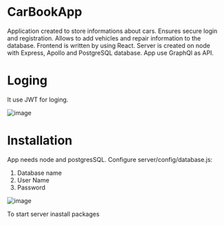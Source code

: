 # CarBookApp

Application created to store informations about cars. Ensures secure login and registration. Allows to add vehicles and repair information to the database. Frontend is written by using React. Server is created on node with Express, Apollo and PostgreSQL database. App use GraphQl as API.

# Loging

It use JWT for loging.

![image](https://user-images.githubusercontent.com/25934445/150801246-4138c583-72de-476d-a358-07da57449def.png)

# Installation

App needs node and postgresSQL. Configure server/config/database.js:
1. Database name
2. User Name
3. Password

![image](https://user-images.githubusercontent.com/25934445/150805945-013f7f24-f439-4972-aab2-f3e790a16eca.png)

To start server inastall packages
